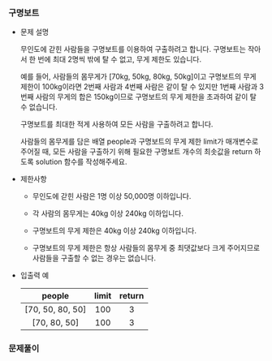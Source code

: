 ### 구명보트

- 문제 설명

  무인도에 갇힌 사람들을 구명보트를 이용하여 구출하려고 합니다. 구명보트는 작아서 한 번에 최대 2명씩 밖에 탈 수 없고, 무게 제한도 있습니다.

  예를 들어, 사람들의 몸무게가 [70kg, 50kg, 80kg, 50kg]이고 구명보트의 무게 제한이 100kg이라면 2번째 사람과 4번째 사람은 같이 탈 수 있지만 1번째 사람과 3번째 사람의 무게의 합은 150kg이므로 구명보트의 무게 제한을 초과하여 같이 탈 수 없습니다.

  구명보트를 최대한 적게 사용하여 모든 사람을 구출하려고 합니다.

  사람들의 몸무게를 담은 배열 people과 구명보트의 무게 제한 limit가 매개변수로 주어질 때, 모든 사람을 구출하기 위해 필요한 구명보트 개수의 최솟값을 return 하도록 solution 함수를 작성해주세요.

- 제한사항

  - 무인도에 갇힌 사람은 1명 이상 50,000명 이하입니다.

  - 각 사람의 몸무게는 40kg 이상 240kg 이하입니다.

  - 구명보트의 무게 제한은 40kg 이상 240kg 이하입니다.

  - 구명보트의 무게 제한은 항상 사람들의 몸무게 중 최댓값보다 크게 주어지므로 사람들을 구출할 수 없는 경우는 없습니다.

- 입출력 예

  |      people      | limit | return |
  | :--------------: | :---: | :----: |
  | [70, 50, 80, 50] |  100  |   3    |
  |   [70, 80, 50]   |  100  |   3    |

### 문제풀이

```jsx

```
